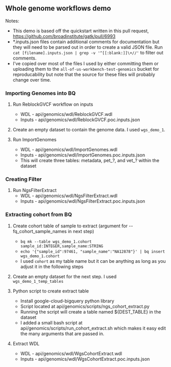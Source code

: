 ## Whole genome workflows demo

Notes:
  - This demo is based off the quickstart written in this pull request, https://github.com/broadinstitute/gatk/pull/6993 
  - *.inputs.json files contain additional comments for documentation but they will need to be parsed out in order 
to create a valid JSON file. Run `cat [filename].inputs.json | grep -v '^[[:blank:]]\+//'` to filter out comments.
  - I've copied over most of the files I used by either committing them or uploading them to the `all-of-us-workbench-test-genomics` bucket for 
reproducability but note that the source for these files will probably change over time. 

### Importing Genomes into BQ
1. Run ReblockGVCF workflow on inputs
	- WDL - api/genomics/wdl/ReblockGVCF.wdl
	- Inputs - api/genomics/wdl/ReblockGVCF.poc.inputs.json 

2. Create an empty dataset to contain the genome data. I used `wgs_demo_1`.
   
3. Run ImportGenomes
	- WDL - api/genomics/wdl/ImportGenomes.wdl
	- Inputs - api/genomics/wdl/ImportGenomes.poc.inputs.json
	- This will create three tables: metadata, pet_?, and vet_? within the dataset

### Creating Filter
1. Run NgsFilterExtract
	- WDL - api/genomics/wdl/NgsFilterExtract.wdl
	- Inputs - api/genomics/wdl/NgsFilterExtract.poc.inputs.json

### Extracting cohort from BQ

1. Create cohort table of sample to extract (argument for --fq_cohort_sample_names in next step)
	- `bq mk --table wgs_demo_1.cohort sample_id:INTEGER,sample_name:STRING`
	- `echo '{"sample_id":97461, "sample_name":"NA12878"}' | bq insert wgs_demo_1.cohort`
	- I used `cohort` as my table name but it can be anything as long as you adjust it in the following steps

2. Create an empty dataset for the next step. I used `wgs_demo_1_temp_tables`

3. Python script to create extract table
	- Install google-cloud-bigquery python library
    - Script located at api/genomics/scripts/ngs_cohort_extract.py
	- Running the script will create a table named ${DEST_TABLE} in the dataset
	- I added a small bash script at api/genomics/scripts/run_cohort_extract.sh which
	makes it easy edit the many arguments that are passed in.

4. Extract WDL 
	- WDL - api/genomics/wdl/WgsCohortExtract.wdl
	- Inputs - api/genomics/wdl/WgsCohortExtract.poc.inputs.json
